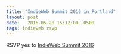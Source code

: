 ```yaml
---
title: "IndieWeb Summit 2016 in Portland"
layout: post
date:   2016-05-28 15:12:00 -0500
tags: indieweb rsvp
---
```

RSVP <span class="p-rsvp">yes</span> to <a href="http://2016.indieweb.org/" class="u-in-reply-to">IndieWeb Summit 2016</a>
